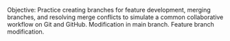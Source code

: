 Objective: Practice creating branches for feature development, merging branches, and resolving merge conflicts to simulate a common collaborative workflow on Git and GitHub.
Modification in main branch.
Feature branch modification.
